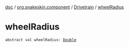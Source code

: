 [doc](../../index.md) / [org.snakeskin.component](../index.md) / [Drivetrain](index.md) / [wheelRadius](./wheel-radius.md)

# wheelRadius

`abstract val wheelRadius: `[`Double`](https://kotlinlang.org/api/latest/jvm/stdlib/kotlin/-double/index.html)